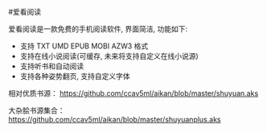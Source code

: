 #爱看阅读

爱看阅读是一款免费的手机阅读软件, 界面简洁, 功能如下:
- 支持 TXT UMD EPUB MOBI AZW3 格式
- 支持在线小说阅读(可缓存, 未来将支持自定义在线小说源)
- 支持听书和自动阅读
- 支持各种姿势翻页, 支持自定义字体


相对优质书源：
https://github.com/ccav5ml/aikan/blob/master/shuyuan.aks


大杂脍书源集合：
https://github.com/ccav5ml/aikan/blob/master/shuyuanplus.aks

